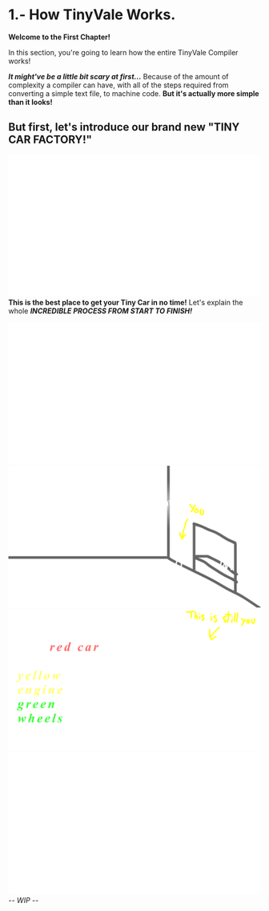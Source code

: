 # 1.- How TinyVale Works.

**Welcome to the First Chapter!**

In this section, you're going to learn how the entire TinyVale Compiler works!

***It might've be a little bit scary at first...*** Because of the amount of complexity a compiler can have, with all of the steps required from converting a simple text file, to machine code. **But it's actually more simple than it looks!**

## But first, let's introduce our brand new "TINY CAR FACTORY!"

![Tiny Car Factory](src/tiny-car-factory.png)
**This is the best place to get your Tiny Car in no time!** Let's explain the whole ***INCREDIBLE PROCESS FROM START TO FINISH!***

![This is you](src/this-is-you.png)
![So you go to...](src/so-you-go-to.png)
![Hello sir...](src/hello-sir.png)
![Okay sure...](src/okay-sure.png)
*-- WIP --*
